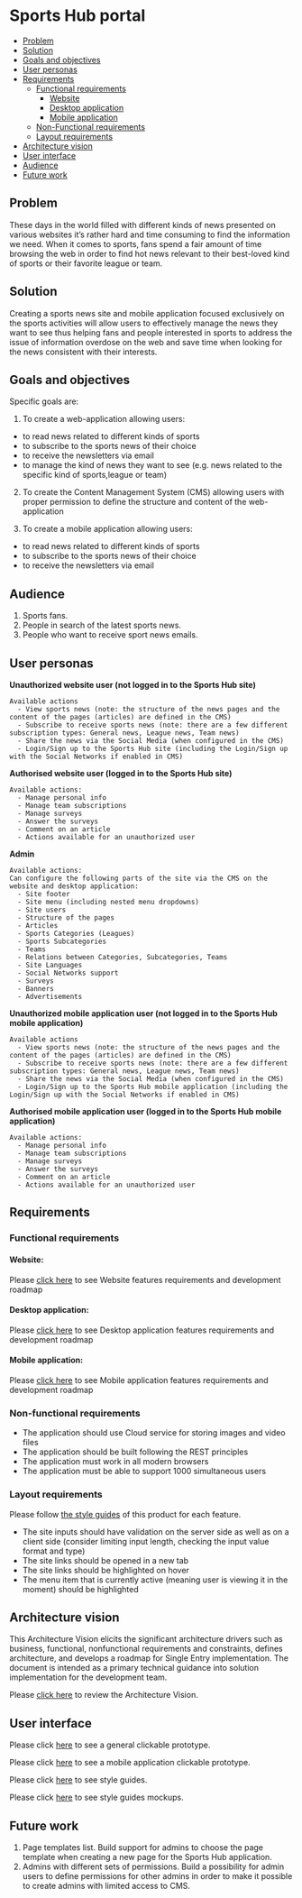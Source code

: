 # Sports Hub portal

- [Problem](#problem)
- [Solution](#solution)
- [Goals and objectives](#goals-and-objectives)
- [User personas](#user-personas)
- [Requirements](#requirements)
  - [Functional requirements](#functional-requirements)
    - [Website](#website)
    - [Desktop application](#desktop-application)
    - [Mobile application](#mobile-application)
  - [Non-Functional requirements](#non-functional-requirements)
  - [Layout requirements](#layout-requirements)
- [Architecture vision](#architecture-vision)
- [User interface](#user-interface)
- [Audience](#audience)
- [Future work](#future-work)

## Problem

These days in the world filled with different kinds of news presented on various websites it’s rather hard and time consuming to find the information we need. When it comes to sports, fans spend a fair amount of time browsing the web in order to find hot news relevant to their best-loved kind of sports or their favorite league or team.

## Solution

Creating a sports news site and mobile application focused exclusively on the sports activities will allow users to effectively manage the news they want to see thus helping fans and people interested in sports to address the issue of information overdose on the web and save time when looking for the news consistent with their interests.

## Goals and objectives

Specific goals are:
1. To create a web-application allowing users:
  - to read news related to different kinds of sports
  - to subscribe to the sports news of their choice
  - to receive the newsletters via email
  - to manage the kind of news they want to see (e.g. news related to the specific kind of sports,league or team)

2. To create the Content Management System (CMS) allowing users with proper permission to define the structure and content of the web-application

3. To create a mobile application allowing users:
  - to read news related to different kinds of sports
  - to subscribe to the sports news of their choice
  - to receive the newsletters via email

## Audience

1. Sports fans.
2. People in search of the latest sports news.
3. People who want to receive sport news emails.

## User personas

**Unauthorized website user (not logged in to the Sports Hub site)**

    Available actions
      - View sports news (note: the structure of the news pages and the content of the pages (articles) are defined in the CMS)
      - Subscribe to receive sports news (note: there are a few different subscription types: General news, League news, Team news)
      - Share the news via the Social Media (when configured in the CMS)
      - Login/Sign up to the Sports Hub site (including the Login/Sign up with the Social Networks if enabled in CMS)

**Authorised website user (logged in to the Sports Hub site)**

    Available actions:
      - Manage personal info
      - Manage team subscriptions
      - Manage surveys
      - Answer the surveys
      - Comment on an article
      - Actions available for an unauthorized user

**Admin**

    Available actions:
    Can configure the following parts of the site via the CMS on the website and desktop application:
      - Site footer
      - Site menu (including nested menu dropdowns)
      - Site users
      - Structure of the pages
      - Articles
      - Sports Categories (Leagues)
      - Sports Subcategories
      - Teams
      - Relations between Categories, Subcategories, Teams
      - Site Languages
      - Social Networks support
      - Surveys
      - Banners
      - Advertisements

**Unauthorized mobile application user (not logged in to the Sports Hub mobile application)**

    Available actions
      - View sports news (note: the structure of the news pages and the content of the pages (articles) are defined in the CMS)
      - Subscribe to receive sports news (note: there are a few different subscription types: General news, League news, Team news)
      - Share the news via the Social Media (when configured in the CMS)
      - Login/Sign up to the Sports Hub mobile application (including the Login/Sign up with the Social Networks if enabled in CMS)

**Authorised mobile application user (logged in to the Sports Hub mobile application)**

    Available actions:
      - Manage personal info
      - Manage team subscriptions
      - Manage surveys
      - Answer the surveys
      - Comment on an article
      - Actions available for an unauthorized user

## Requirements

### Functional requirements

#### Website:

Please [click here](/sports_hub_portal/web_application_features/web_application_features_list/) to see Website features requirements and development roadmap

#### Desktop application:

Please [click here](/sports_hub_portal/desktop_application_features/desktop_application_features_list/) to see Desktop application features requirements and development roadmap

#### Mobile application:

Please [click here](/sports_hub_portal/mobile_application_features/mobile_application_features_list/) to see Mobile application features requirements and development roadmap

### Non-functional requirements

- The application should use Cloud service for storing images and video files
- The application should be built following the REST principles
- The application must work in all modern browsers
- The application must be able to support 1000 simultaneous users

### Layout requirements

Please follow [the style guides](https://www.figma.com/proto/0zkkf5WC77OSpvyD6YXpFE/Style-guides?page-id=0%3A1&node-id=19%3A5368&viewport=266%2C48%2C0.54&scaling=min-zoom&starting-point-node-id=19%3A5368) of this product for each feature.

- The site inputs should have validation on the server side as well as on a client side (consider limiting input length, checking the input value format and type)
- The site links should be opened in a new tab
- The site links should be highlighted on hover
- The menu item that is currently active (meaning user is viewing it in the moment) should be highlighted

## Architecture vision

This Architecture Vision elicits the significant architecture drivers such as business, functional, nonfunctional requirements and constraints, defines architecture, and develops a roadmap for Single Entry implementation. The document is intended as a primary technical guidance into solution implementation for the development team.

Please [click here](/sports_hub_portal/architecture_vision/content/) to review the Architecture Vision.

## User interface

Please click [here](https://www.figma.com/proto/JVDTph8VY9Ye7kz8BTDxhJ/1-Sport-News-General-Prototype?node-id=0%3A2&viewport=592%2C442%2C1&scaling=min-zoom) to see a general clickable prototype.

Please click [here](https://www.figma.com/proto/JVDTph8VY9Ye7kz8BTDxhJ/1-Sports-Hub-General-Prototype?page-id=0%3A5852&node-id=0%3A5853&viewport=284%2C263%2C0.04008595272898674&scaling=scale-down) to see a mobile application clickable prototype.

Please click [here](https://www.figma.com/proto/0zkkf5WC77OSpvyD6YXpFE/Style-guides?page-id=0%3A1&node-id=19%3A5368&viewport=266%2C48%2C0.04&scaling=min-zoom&starting-point-node-id=19%3A5368&show-proto-sidebar=1) to see style guides.

Please click [here](https://www.figma.com/file/0zkkf5WC77OSpvyD6YXpFE/Style-guides?node-id=0%3A1
) to see style guides mockups.

## Future work

1. Page templates list. Build support for admins to choose the page template when creating a new page for the Sports Hub application.
2. Admins with different sets of permissions. Build a possibility for admin users to define permissions for other admins in order to make it possible to create admins with limited access to CMS.

